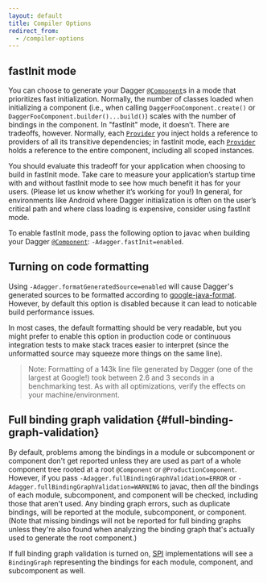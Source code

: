 ```yaml
---
layout: default
title: Compiler Options
redirect_from:
  - /compiler-options
---
```


## fastInit mode

You can choose to generate your Dagger [`@Component`]s in a mode that
prioritizes fast initialization. Normally, the number of classes loaded when
initializing a component (i.e., when calling `DaggerFooComponent.create()` or
`DaggerFooComponent.builder()...build()`) scales with the number of bindings in
the component. In "fastInit" mode, it doesn’t. There are tradeoffs, however.
Normally, each [`Provider`] you inject holds a reference to providers
of all its transitive dependencies; in fastInit mode, each
[`Provider`] holds a reference to the entire component, including all
scoped instances.

You should evaluate this tradeoff for your application when choosing to build in
fastInit mode. Take care to measure your application’s startup time with and
without fastInit mode to see how much benefit it has for your users. (Please let
us know whether it’s working for you!) In general, for environments like Android
where Dagger initialization is often on the user’s critical path and where class
loading is expensive, consider using fastInit mode.

To enable fastInit mode, pass the following option to javac when building your
Dagger [`@Component`]: `-Adagger.fastInit=enabled`.

## Turning on code formatting

Using `-Adagger.formatGeneratedSource=enabled` will cause Dagger's generated
sources to be formatted according to [google-java-format]. However, by default
this option is disabled because it can lead to noticable build performance
issues.

In most cases, the default formatting should be very readable, but you
might prefer to enable this option in production code or continuous integration
tests to make stack traces easier to interpret (since the unformatted source may
squeeze more things on the same line).

> Note: Formatting of a 143k line file generated by Dagger (one of the largest
at Google!) took between 2.6 and 3 seconds in a benchmarking test. As with all
optimizations, verify the effects on your machine/environment.

[google-java-format]:https://github.com/google/google-java-format

## Full binding graph validation {#full-binding-graph-validation}

By default, problems among the bindings in a module or subcomponent or component
don't get reported unless they are used as part of a whole component tree rooted
at a root `@Component` or `@ProductionComponent`. However, if you pass
`-Adagger.fullBindingGraphValidation=ERROR` or
`-Adagger.fullBindingGraphValidation=WARNING` to javac, then _all_ the bindings
of each module, subcomponent, and component will be checked, including those
that aren't used. Any binding graph errors, such as duplicate bindings, will be
reported at the module, subcomponent, or component. (Note that missing bindings
will not be reported for full binding graphs unless they're also found when
analyzing the binding graph that's actually used to generate the root
component.)

If full binding graph validation is turned on, [SPI](spi.md) implementations
will see a `BindingGraph` representing the bindings for each module, component,
and subcomponent as well.

<!-- References -->

[`@Component`]: https://dagger.dev/api/latest/dagger/Component.html
[`Provider`]: http://docs.oracle.com/javaee/7/api/javax/inject/Provider.html
